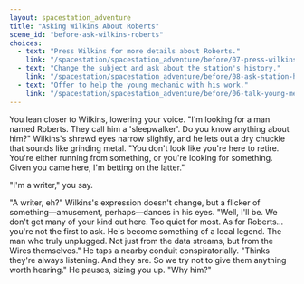 ```yaml
---
layout: spacestation_adventure
title: "Asking Wilkins About Roberts"
scene_id: "before-ask-wilkins-roberts"
choices:
  - text: "Press Wilkins for more details about Roberts."
    link: "/spacestation/spacestation_adventure/before/07-press-wilkins"
  - text: "Change the subject and ask about the station's history."
    link: "/spacestation/spacestation_adventure/before/08-ask-station-history"
  - text: "Offer to help the young mechanic with his work."
    link: "/spacestation/spacestation_adventure/before/06-talk-young-mechanic"
---
```


You lean closer to Wilkins, lowering your voice. "I'm looking for a man named Roberts. They call him a 'sleepwalker'. Do you know anything about him?" Wilkins's shrewd eyes narrow slightly, and he lets out a dry chuckle that sounds like grinding metal. "You don't look like you're here to retire. You're either running from something, or you're looking for something. Given you came here, I'm betting on the latter."

"I'm a writer," you say.

"A writer, eh?" Wilkins's expression doesn't change, but a flicker of something—amusement, perhaps—dances in his eyes. "Well, I'll be. We don't get many of your kind out here. Too quiet for most. As for Roberts... you're not the first to ask. He's become something of a local legend. The man who truly unplugged. Not just from the data streams, but from the Wires themselves." He taps a nearby conduit conspiratorially. "Thinks they're always listening. And they are. So we try not to give them anything worth hearing." He pauses, sizing you up. "Why him?"

